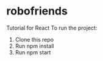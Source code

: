 # robofriends
Tutorial for React To run the project:

1. Clone this repo
2. Run npm install
3. Run npm start
